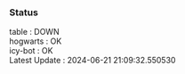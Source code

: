 ### Status


table : DOWN  
hogwarts : OK  
icy-bot : OK  
Latest Update : 2024-06-21 21:09:32.550530
